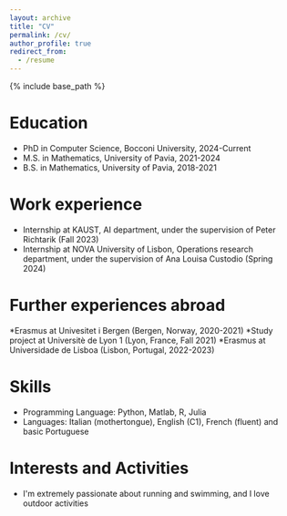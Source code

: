 ```yaml
---
layout: archive
title: "CV"
permalink: /cv/
author_profile: true
redirect_from:
  - /resume
---
```


{% include base_path %}

Education
======
* PhD in  Computer Science, Bocconi University, 2024-Current
* M.S. in Mathematics, University of Pavia, 2021-2024
* B.S. in Mathematics, University of Pavia, 2018-2021 

Work experience
======
* Internship at KAUST, AI department, under the supervision of Peter Richtarik (Fall 2023)
* Internship at NOVA University of Lisbon, Operations research department, under the supervision of Ana Louisa Custodio (Spring 2024)

Further experiences abroad
======
*Erasmus at Univesitet i Bergen (Bergen, Norway, 2020-2021)
*Study project at Universitè de Lyon 1 (Lyon, France, Fall 2021)
*Erasmus at Universidade de Lisboa (Lisbon, Portugal, 2022-2023)

Skills
======
* Programming Language: Python, Matlab, R, Julia
* Languages: Italian (mothertongue), English (C1), French (fluent) and basic Portuguese 

Interests and Activities
======
* I'm extremely passionate about running and swimming, and I love outdoor activities

